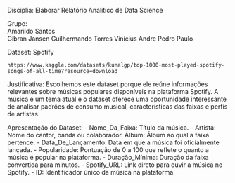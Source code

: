 Disciplia: 
    Elaborar Relatório Analítico de Data Science

Grupo:  
    Amarildo Santos  
    Gibran Jansen
    Guilhermando Torres
    Vinicius Andre
    Pedro Paulo

Dataset: 
    Spotify

    https://www.kaggle.com/datasets/kunalgp/top-1000-most-played-spotify-songs-of-all-time?resource=download

Justificativa: 
    Escolhemos este dataset porque ele reúne informações relevantes sobre músicas populares disponíveis na plataforma Spotify. A música é um tema atual e o dataset oferece uma oportunidade interessante de analisar padrões de consumo musical, características das faixas e perfis de artistas.

Apresentação do Dataset:
    - Nome_Da_Faixa: Título da música.
    - Artista: Nome do cantor, banda ou colaborador.
    Álbum: Álbum ao qual a faixa pertence.
    - Data_De_Lançamento: Data em que a música foi oficialmente lançada.
    - Popularidade: Pontuação de 0 a 100 que reflete o quanto a música é popular na plataforma.
    - Duração_Mínima: Duração da faixa convertida para minutos.
    - Spotify_URL: Link direto para ouvir a música no Spotify.
    - ID: Identificador único da música na plataforma.
        
